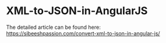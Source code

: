 # XML-to-JSON-in-AngularJS

The detailed article can be found here: https://sibeeshpassion.com/convert-xml-to-json-in-angular-js/
